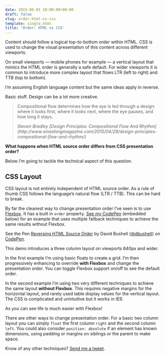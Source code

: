 ```yaml
---
date: 2015-06-01 10:00:00+00:00
draft: false
slug: order-html-vs-css
template: single.html
title: 'Order: HTML vs CSS'
---
```


Content should follow a logical top-to-bottom order within HTML. CSS is used to change the visual presentation of this content across different viewports.

On small viewports — mobile phones for example — a vertical layout that mimics the HTML order is generally a safe default. For wider viewports it is common to introduce more complex layout that flows LTR (left to right) and TTB (top to bottom).

<p class="p--small p--light">I’m assuming English language content but the same ideas apply in reverse.</p>

Basic stuff. Design can be a lot more creative.

> Compositional flow determines how the eye is led through a design: where it looks first, where it looks next, where the eye pauses, and how long it stays.
><p class="p--small"><cite>Steven Bradley [Design Principles: Compositional Flow And Rhythm](http://www.smashingmagazine.com/2015/04/29/design-principles-compositional-flow-and-rhythm/)</cite></p>

**What happens when HTML source order differs from CSS presentation order?**

Below I’m going to tackle the technical aspect of this question.

## CSS Layout

CSS layout is not entirely independent of HTML source order. As a rule of thumb CSS follows the language’s natural flow (LTR / TTB). This can be hard to break.

By far the cleanest way to change presentation order I’ve seen is to use [Flexbox](https://css-tricks.com/snippets/css/a-guide-to-flexbox/). It has a built in `order` property. [See my CodePen](http://codepen.io/dbushell/full/rVjoBr/) (embedded below) for an example that uses multiple fallback techniques to achieve the same results without Flexbox.

<div class="b-post__image"><p data-height="250" data-theme-id="0" data-slug-hash="rVjoBr" data-default-tab="result" data-user="dbushell" class='codepen'>See the Pen <a href='http://codepen.io/dbushell/pen/rVjoBr/'>Reversing HTML Source Order</a> by David Bushell (<a href='http://codepen.io/dbushell'>@dbushell</a>) on <a href='http://codepen.io'>CodePen</a>.</p>
<script async src="//assets.codepen.io/assets/embed/ei.js"></script></div>

This demo introduces a three column layout on viewports 640px and wider.

In the first example I’m using basic floats to create a grid. I’m then progressively enhancing to override **with Flexbox** and change the presentation order. You can toggle Flexbox support on/off to see the default order.

In the second example I’m using two very different techniques to achieve the same layout **without Flexbox**. This requires negative margins for the horizontal layout, and rarely used table display values for the vertical layout. The CSS is complicated and unintuitive but it works in IE9.

As you can see life is much easier with Flexbox!

There are other ways to change presentation order. For a basic two column layout you can simply `float` the first column `right` and the second column `left`. You could also consider `position: absolute` if an element has known dimensions, using padding or margins on siblings or the parent to make space.

Know of any other techniques? [Send me a tweet](http://twitter.com/dbushell).
